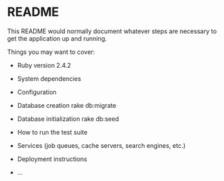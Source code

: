 # README

This README would normally document whatever steps are necessary to get the
application up and running.

Things you may want to cover:

* Ruby version
	2.4.2

* System dependencies

* Configuration

* Database creation
rake db:migrate

* Database initialization
rake db:seed

* How to run the test suite

* Services (job queues, cache servers, search engines, etc.)

* Deployment instructions

* ...
